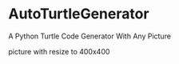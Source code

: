 # AutoTurtleGenerator
A Python Turtle Code Generator  With Any Picture

picture with resize to 400x400
